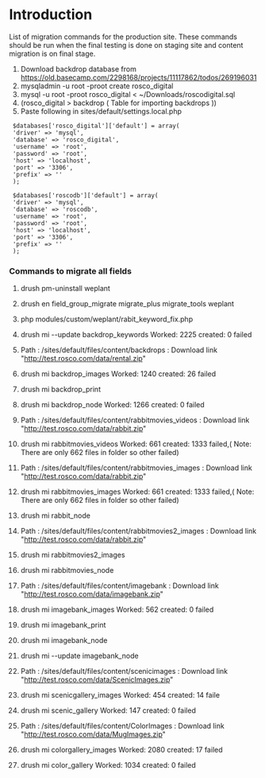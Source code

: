 # Introduction

List of migration commands for the production site. These commands should be run when the final testing is done on staging site and content migration is on final stage.

1) Download backdrop database from https://old.basecamp.com/2298168/projects/11117862/todos/269196031
2) mysqladmin -u root -proot create rosco_digital
3) mysql -u root -proot rosco_digital < ~/Downloads/roscodigital.sql
4) (rosco_digital > backdrop ( Table for importing backdrops ))
5) Paste following in sites/default/settings.local.php
  ```
   $databases['rosco_digital']['default'] = array(
   'driver' => 'mysql',
   'database' => 'rosco_digital',
   'username' => 'root',
   'password' => 'root',
   'host' => 'localhost',
   'port' => '3306',
   'prefix' => ''
   );

   $databases['roscodb']['default'] = array(
   'driver' => 'mysql',
   'database' => 'roscodb',
   'username' => 'root',
   'password' => 'root',
   'host' => 'localhost',
   'port' => '3306',
   'prefix' => ''
   );
 ```

### Commands to migrate all fields ###
1) drush pm-uninstall weplant
2) drush en field_group_migrate migrate_plus migrate_tools weplant
3) php modules/custom/weplant/rabit_keyword_fix.php
4) drush mi --update backdrop_keywords   Worked: 2225 created:  0 failed
   
5) Path : /sites/default/files/content/backdrops : Download link "http://test.rosco.com/data/rental.zip"

6) drush mi backdrop_images   Worked: 1240 created:  26 failed
   
7) drush mi backdrop_print
8) drush mi backdrop_node   Worked: 1266 created:  0 failed
9) Path : /sites/default/files/content/rabbitmovies_videos : Download link "http://test.rosco.com/data/rabbit.zip"
10) drush mi rabbitmovies_videos  Worked: 661 created:  1333 failed,( Note: There are only 662 files in folder so other failed)
11) Path : /sites/default/files/content/rabbitmovies_images : Download link "http://test.rosco.com/data/rabbit.zip"
12) drush mi rabbitmovies_images  Worked: 661 created:  1333 failed,( Note: There are only 662 files in folder so other failed)
13) drush mi rabbit_node
14) Path : /sites/default/files/content/rabbitmovies2_images : Download link "http://test.rosco.com/data/rabbit.zip"
15) drush mi rabbitmovies2_images
16) drush mi  rabbitmovies_node
17) Path : /sites/default/files/content/imagebank : Download link "http://test.rosco.com/data/imagebank.zip"
18) drush mi imagebank_images  Worked: 562 created:  0 failed
19) drush mi imagebank_print
20) drush mi imagebank_node
21) drush mi --update imagebank_node 
22) Path : /sites/default/files/content/scenicimages : Download link "http://test.rosco.com/data/ScenicImages.zip"
23) drush mi scenicgallery_images  Worked: 454 created:  14 faile
24) drush mi scenic_gallery  Worked: 147 created:  0 failed
25) Path : /sites/default/files/content/ColorImages : Download link "http://test.rosco.com/data/MugImages.zip"
26) drush mi colorgallery_images  Worked: 2080 created:  17 failed
27) drush mi color_gallery   Worked: 1034 created:  0 failed